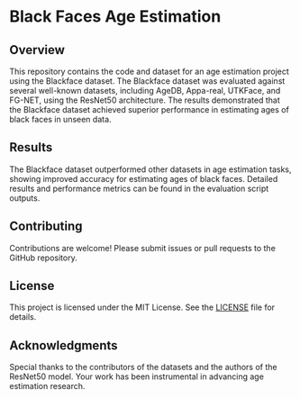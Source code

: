 # Black Faces Age Estimation

## Overview

This repository contains the code and dataset for an age estimation project using the Blackface dataset. The Blackface dataset was evaluated against several well-known datasets, including AgeDB, Appa-real, UTKFace, and FG-NET, using the ResNet50 architecture. The results demonstrated that the Blackface dataset achieved superior performance in estimating ages of black faces in unseen data.

## Results

The Blackface dataset outperformed other datasets in age estimation tasks, showing improved accuracy for estimating ages of black faces. Detailed results and performance metrics can be found in the evaluation script outputs.

## Contributing

Contributions are welcome! Please submit issues or pull requests to the GitHub repository.

## License

This project is licensed under the MIT License. See the [LICENSE](LICENSE) file for details.

## Acknowledgments

Special thanks to the contributors of the datasets and the authors of the ResNet50 model. Your work has been instrumental in advancing age estimation research.
